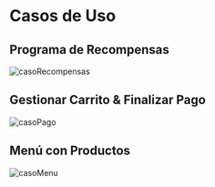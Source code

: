 # Casos de Uso

## Programa de Recompensas

![casoRecompensas](https://github.com/Ingenieria-Software-2023/BackyardigansProyectoFinal/assets/70402438/e07b2265-9f69-46b2-982e-d718c5a135f3)

## Gestionar Carrito & Finalizar Pago

![casoPago](https://github.com/Ingenieria-Software-2023/BackyardigansProyectoFinal/assets/70402438/8e447ea3-af1b-4d11-a91c-13bc3c2dc5d8)

## Menú con Productos

![casoMenu](https://github.com/Ingenieria-Software-2023/BackyardigansProyectoFinal/assets/70402438/231c566a-e033-4951-9337-4b469754a7ed)

